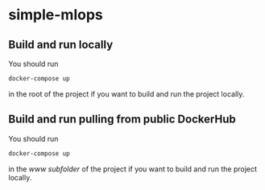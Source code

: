# simple-mlops

## Build and run locally
You should run
```bash
docker-compose up
``` 
in the root of the project if you want to build and run the project locally.


## Build and run pulling from public DockerHub
You should run
```bash
docker-compose up
``` 
in the _www subfolder_ of the project if you want to build and run the project locally.